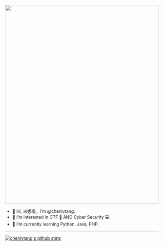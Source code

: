 <img src="https://cdn.jsdelivr.net/gh/chenlvtang/picbed/img/taytay.jpg" width="100%" height="650"/>

- 👋 Hi, 米娜桑，I’m @chenlvtang.
- 👀 I’m interested in CTF 🏴 AND Cyber Security 💻. 
- 🌱 I’m currently learning Python, Java, PHP.
---

[![chenlvtang's github stats](https://github-readme-stats.vercel.app/api?username=chenlvtang&theme=dark)](https://github.com/chenlvtang/github-readme-stats)
